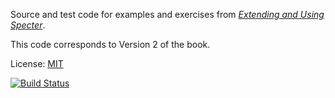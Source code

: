 Source and test code for examples and exercises from [*Extending and Using Specter*](https://leanpub.com/specter).

This code corresponds to Version 2 of the book.

License: [MIT](http://opensource.org/licenses/MIT)        

[![Build Status](https://travis-ci.org/marick/specter-book-code.png?branch=master)](https://travis-ci.org/marick/specter-book-code)

